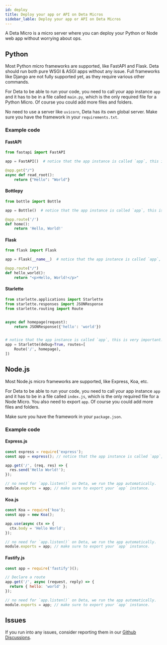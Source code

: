 ```yaml
---
id: deploy
title: Deploy your app or API on Deta Micros
sidebar_lable: Deploy your app or API on Deta Micros
---
```


A Deta Micro is a micro server where you can deploy your Python or Node web app without worrying about ops.

## Python

Most Python micro frameworks are supported, like FastAPI and Flask. Deta should run both pure WSGI & ASGI apps without any issue.
Full frameworks like Django are not fully supported yet, as they require various other commands.

For Deta to be able to run your code, you need to call your app instance `app` and it has to be in a file called `main.py`, which is the only required file for a Python Micro. Of course you could add more files and folders.

No need to use a server like `uvicorn`, Deta has its own global server.
Make sure you have the framework in your `requirements.txt`.

### Example code

#### FastAPI

```py
from fastapi import FastAPI

app = FastAPI()  # notice that the app instance is called `app`, this is very important.

@app.get("/")
async def read_root():
    return {"Hello": "World"}

```

#### Bottlepy
```py
from bottle import Bottle

app = Bottle()  # notice that the app instance is called `app`, this is very important.

@app.route('/')
def home():
    return 'Hello, World!'
```

#### Flask

```py
from flask import Flask

app = Flask(__name__)  # notice that the app instance is called `app`, this is very important.

@app.route("/")
def hello_world():
    return "<p>Hello, World!</p>"
```

#### Starlette

```python
from starlette.applications import Starlette
from starlette.responses import JSONResponse
from starlette.routing import Route


async def homepage(request):
    return JSONResponse({'hello': 'world'})


# notice that the app instance is called `app`, this is very important.
app = Starlette(debug=True, routes=[
    Route('/', homepage),
])
```

## Node.js

Most Node.js micro frameworks are supported, like Express, Koa, etc.

For Deta to be able to run your code, you need to call your app instance `app` and it has to be in a file called `index.js`, which is the only required file for a Node Micro. You also need to export `app`. Of course you could add more files and folders.

Make sure you have the framework in your `package.json`.

### Example code

#### Express.js

```js
const express = require('express');
const app = express(); // notice that the app instance is called `app`, this is very important.

app.get('/', (req, res) => {
  res.send('Hello World!');
});

// no need for `app.listen()` on Deta, we run the app automatically.
module.exports = app; // make sure to export your `app` instance.
```

#### Koa.js

```js
const Koa = require('koa');
const app = new Koa();

app.use(async ctx => {
  ctx.body = 'Hello World';
});

// no need for `app.listen()` on Deta, we run the app automatically.
module.exports = app; // make sure to export your `app` instance.
```

#### Fastify.js

```js
const app = require('fastify')();

// Declare a route
app.get('/', async (request, reply) => {
  return { hello: 'world' };
});

// no need for `app.listen()` on Deta, we run the app automatically.
module.exports = app; // make sure to export your `app` instance.
```

## Issues

If you run into any issues, consider reporting them in our [Github Discussions](https://github.com/orgs/deta/discussions).

